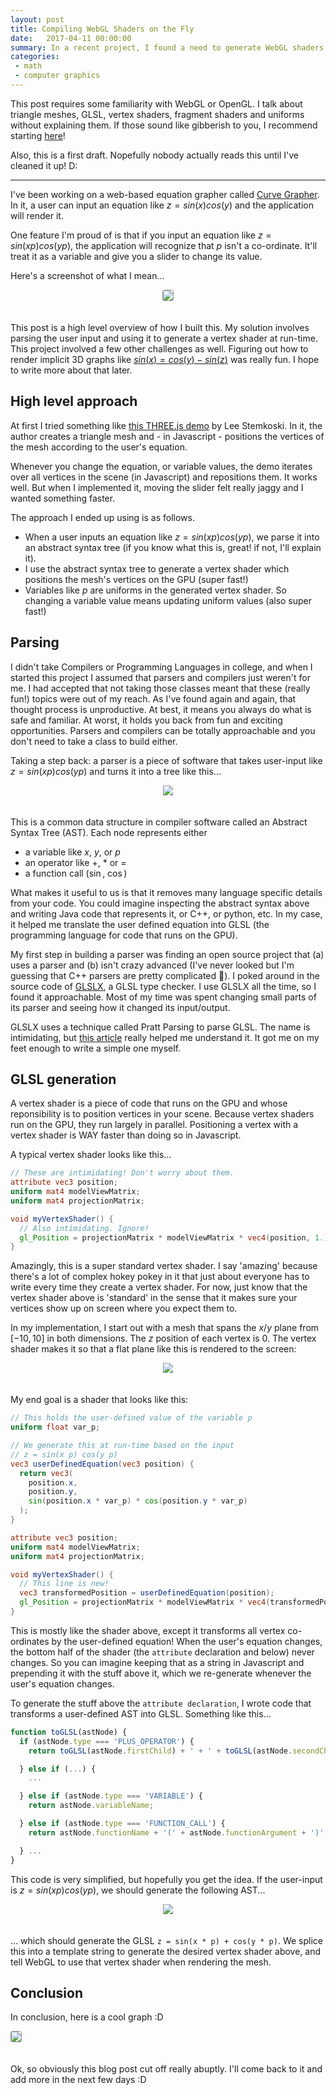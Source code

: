 ```yaml
---
layout: post
title: Compiling WebGL Shaders on the Fly
date:   2017-04-11 00:00:00
summary: In a recent project, I found a need to generate WebGL shaders based on user-input. This is how I did it.
categories:
 - math
 - computer graphics
---
```


<link rel="stylesheet" href="https://cdnjs.cloudflare.com/ajax/libs/KaTeX/0.7.1/katex.min.css" integrity="sha384-wITovz90syo1dJWVh32uuETPVEtGigN07tkttEqPv+uR2SE/mbQcG7ATL28aI9H0" crossorigin="anonymous">
<script src="https://cdnjs.cloudflare.com/ajax/libs/KaTeX/0.7.1/katex.min.js" integrity="sha384-/y1Nn9+QQAipbNQWU65krzJralCnuOasHncUFXGkdwntGeSvQicrYkiUBwsgUqc1" crossorigin="anonymous"></script>
<script src="https://cdnjs.cloudflare.com/ajax/libs/KaTeX/0.7.1/contrib/auto-render.min.js" integrity="sha384-dq1/gEHSxPZQ7DdrM82ID4YVol9BYyU7GbWlIwnwyPzotpoc57wDw/guX8EaYGPx" crossorigin="anonymous"></script>

This post requires some familiarity with WebGL or OpenGL. I talk about triangle meshes, GLSL, vertex shaders, fragment shaders and uniforms without explaining them. If those sound like gibberish to you, I recommend starting <a href="https://webglfundamentals.org/" target="_blank">here</a>!

Also, this is a first draft. Nopefully nobody actually reads this until I've cleaned it up! D:

---

I've been working on a web-based equation grapher called <a href="https://curvegrapher.com" target="_blank">Curve Grapher</a>. In it, a user can input an equation like $z = sin(x) cos(y)$ and the application will render it.

One feature I'm proud of is that if you input an equation like $z = sin(x p) cos(y p)$, the application will recognize that $p$ isn't a co-ordinate. It'll treat it as a variable and give you a slider to change its value.

Here's a screenshot of what I mean...

<div style="text-align: center;">
  <img style="border: 1px solid #999; border-radius: 3px; margin-bottom: 20px;" src="/images/compiling-shaders/variable-small.gif" />
</div>

This post is a high level overview of how I built this. My solution involves parsing the user input and using it to generate a vertex shader at run-time. This project involved a few other challenges as well. Figuring out how to render implicit 3D graphs like <a href="https://www.curvegrapher.com/#v=0&eq=sin(x)%20%3D%20cos(y)%20-%20sin(z)&hi=0&va=&c=15.14%2C14.91%2C19.98%7D&l=0.00~1.00~0.00~1.00" target="_blank">$sin(x) = cos(y) - sin(z)$</a> was really fun. I hope to write more about that later.

## High level approach

At first I tried something like <a href="https://stemkoski.github.io/Three.js/Graphulus-Function.html" target="_blank">this THREE.js demo</a> by Lee Stemkoski. In it, the author creates a triangle mesh and - in Javascript - positions the vertices of the mesh according to the user's equation.

Whenever you change the equation, or variable values, the demo iterates over all vertices in the scene (in Javascript) and repositions them. It works well. But when I implemented it, moving the slider felt really jaggy and I wanted something faster.

The approach I ended up using is as follows.

 - When a user inputs an equation like $z = sin(x p) cos(y p)$, we parse it into an abstract syntax tree (if you know what this is, great! if not, I'll explain it).
 - I use the abstract syntax tree to generate a vertex shader which positions the mesh's vertices on the GPU (super fast!)
 - Variables like $p$ are uniforms in the generated vertex shader. So changing a variable value means updating uniform values (also super fast!)

## Parsing

I didn't take Compilers or Programming Languages in college, and when I started this project I assumed that parsers and compilers just weren't for me. I had accepted that not taking those classes meant that these (really fun!) topics were out of my reach. As I've found again and again, that thought process is unproductive. At best, it means you always do what is safe and familiar. At worst, it holds you back from fun and exciting opportunities. Parsers and compilers can be totally approachable and you don't need to take a class to build either.

Taking a step back: a parser is a piece of software that takes user-input like $z = sin(x p) cos(y p)$ and turns it into a tree like this...

<div style="text-align: center;">
  <img style="margin-bottom: 20px;" src="/images/compiling-shaders/ast.svg" />
</div>

This is a common data structure in compiler software called an Abstract Syntax Tree (AST). Each node represents either

 - a variable like $x$, $y$, or $p$
 - an operator like $+$, $*$ or $=$
 - a function call ($\sin$, $\cos$)

What makes it useful to us is that it removes many language specific details from your code. You could imagine inspecting the abstract syntax above and writing Java code that represents it, or C++, or python, etc. In my case, it helped me translate the user defined equation into GLSL (the programming language for code that runs on the GPU).

My first step in building a parser was finding an open source project that (a) uses a parser and (b) isn't crazy advanced (I've never looked but I'm guessing that C++ parsers are pretty complicated 🙈). I poked around in the source code of <a href="https://github.com/evanw/glslx" target="_blank">GLSLX</a>, a GLSL type checker. I use GLSLX all the time, so I found it approachable. Most of my time was spent changing small parts of its parser and seeing how it changed its input/output.

GLSLX uses a technique called Pratt Parsing to parse GLSL. The name is intimidating, but <a href="http://journal.stuffwithstuff.com/2011/03/19/pratt-parsers-expression-parsing-made-easy/" target="_blank">this article</a> really helped me understand it. It got me on my feet enough to write a simple one myself.

## GLSL generation

A vertex shader is a piece of code that runs on the GPU and whose reponsibility is to position vertices in your scene. Because vertex shaders run on the GPU, they run largely in parallel. Positioning a vertex with a vertex shader is WAY faster than doing so in Javascript.

A typical vertex shader looks like this...

~~~glsl
// These are intimidating! Don't worry about them.
attribute vec3 position;
uniform mat4 modelViewMatrix;
uniform mat4 projectionMatrix;

void myVertexShader() {
  // Also intimidating. Ignore!
  gl_Position = projectionMatrix * modelViewMatrix * vec4(position, 1.);
}
~~~

Amazingly, this is a super standard vertex shader. I say 'amazing' because there's a lot of complex hokey pokey in it that just about everyone has to write every time they create a vertex shader. For now, just know that the vertex shader above is 'standard' in the sense that it makes sure your vertices show up on screen where you expect them to.

In my implementation, I start out with a mesh that spans the $x/y$ plane from $[-10, 10]$ in both dimensions. The $z$ position of each vertex is $0$. The vertex shader makes it so that a flat plane like this is rendered to the screen:

<div style="text-align: center;">
  <img style="margin-bottom: 20px;" src="/images/compiling-shaders/flat.png" />
</div>

My end goal is a shader that looks like this:

~~~glsl
// This holds the user-defined value of the variable p
uniform float var_p;

// We generate this at run-time based on the input
// z = sin(x p) cos(y p)
vec3 userDefinedEquation(vec3 position) {
  return vec3(
    position.x,
    position.y,
    sin(position.x * var_p) * cos(position.y * var_p)
  );
}

attribute vec3 position;
uniform mat4 modelViewMatrix;
uniform mat4 projectionMatrix;

void myVertexShader() {
  // This line is new!
  vec3 transformedPosition = userDefinedEquation(position);
  gl_Position = projectionMatrix * modelViewMatrix * vec4(transformedPosition, 1.);
}
~~~

This is mostly like the shader above, except it transforms all vertex co-ordinates by the user-defined equation! When the user's equation changes, the bottom half of the shader (the `attribute` declaration and below) never changes. So you can imagine keeping that as a string in Javascript and prepending it with the stuff above it, which we re-generate whenever the user's equation changes.

To generate the stuff above the `attribute declaration`, I wrote code that transforms a user-defined AST into GLSL. Something like this...

~~~js
function toGLSL(astNode) {
  if (astNode.type === 'PLUS_OPERATOR') {
    return toGLSL(astNode.firstChild) + ' + ' + toGLSL(astNode.secondChild);

  } else if (...) {
    ...

  } else if (astNode.type === 'VARIABLE') {
    return astNode.variableName;

  } else if (astNode.type === 'FUNCTION_CALL') {
    return astNode.functionName + '(' + astNode.functionArgument + ')';

  } ...
}
~~~

This code is very simplified, but hopefully you get the idea. If the user-input is $z = sin(x p) cos(y p)$, we should generate the following AST...

<div style="text-align: center;">
  <img style="margin-bottom: 20px;" src="/images/compiling-shaders/ast.svg" />
</div>

... which should generate the GLSL `z = sin(x * p) + cos(y * p)`. We splice this into a template string to generate the desired vertex shader above, and tell WebGL to use that vertex shader when rendering the mesh.

## Conclusion

In conclusion, here is a cool graph :D

<a href="https://www.curvegrapher.com/#v=0&eq=z%20%3D%20sin(atan(sin(x)%20cos(y)%20p))&hi=0&va=p~2.24~-3.00~3.00~0&c=-9.60%2C11.93%2C10.18%7D&l=0.00~1.00~0.00~1.00" target="_blank" style="text-align: center; text-decoration: none;">
  <img style="border: 1px solid #999; border-radius: 3px; margin-bottom: 20px;" src="/images/compiling-shaders/cool.gif" />
</a>

Ok, so obviously this blog post cut off really abuptly. I'll come back to it and add more in the next few days :D

<script>
document.addEventListener('DOMContentLoaded', function () {
  renderMathInElement(document.body, {
    delimiters: [{
        left: "$",
        right: "$",
        display: false
      }, {
        left: "@",
        right: "@",
        display: true,
      }],
  });
});
</script>